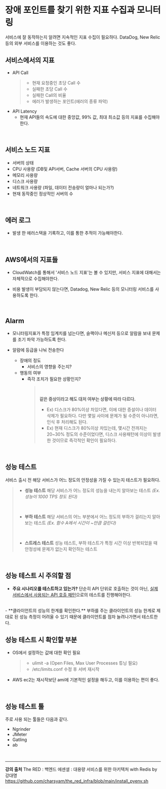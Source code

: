 # 장애 포인트를 찾기 위한 지표 수집과 모니터링

서비스에 잘 동작하는지 알려면 지속적인 지표 수집이 필요하다.
DataDog, New Relic 등의 외부 서비스를 이용하는 것도 좋다.

## 서비스에서의 지표
- API Call
  > - 현재 요청중인 초당 Call 수
  > - 실패한 초당 Call 수 
  > - 실패한 Call의 비율
  > - 에러가 발생하는 포인트(에러의 종류 파악)
- API Latency
  - 현재 API들의 속도에 대한 중앙값, 99% 값, 최대 최소값 등의 지표를 수집해야한다.
<br/>    


## 서비스 노드 지표
- 서버의 상태
- CPU 사용량 (DB및 API서버, Cache 서버의 CPU 사용량)
- 메모리 사용량
- 디스크 사용량
- 네트워크 사용량 (파일, 데이터 전송량이 얼마나 되는가?)
- 현재 동작중인 정상적인 서버의 수
<br/>


## 에러 로그
- 발생 한 에러스택을 기록하고, 이를 통한 추적이 가능해야한다.
<br/>


## AWS에서의 지표들
- CloudWatch를 통해서 '서비스 노드 지표'는 볼 수 있지만, 
  서비스 지표에 대해서는 자체적으로 수집해야한다.  

- 비용 발생이 부담되지 않는다면, Datadog, New Relic 등의  모니터링 서비스를 사용하도록 한다.
<br/>


## Alarm
- 모니터링지표가 특정 임계치를 넘는다면, 슬랙이나 메신저 등으로 알람을 보내 문제를 조기 파악 가능하도록 한다.

- 알람에 등급을 나눠 전송한다
  - 장애의 정도
    - 서비스의 영향을 주는지?
  - 행동의 여부
    - 즉각 조치가 필요한 상황인지?
      > <br/>
      >
      > **같은 증상이라고 해도 대처 여부는 상황에 따라 다르다.**
      > - Ex) 디스크가 80%이상 차있다면, 이에 대한 증설이나 데이터 삭제가 필요하다. 다만 몇일 사이에 문제가 될 수준이 아니라면, 인식 후 처리해도 된다.
      > - Ex) 현재 디스크가 80%이상 차있는데, 몇시간 전까지는 20~30% 정도의 수준이었다면, 디스크 사용패턴에 이상이 발생한 것이므로 즉각적인 확인이 필요하다.

<br/>


## 성능 테스트
서비스 출시 전 해당 서비스가 어느 정도의 안정성을 가질 수 있는지 테스트가 필요하다.

> - **성능 테스트**
  해당 서비스가 어느 정도의 성능을 내는지 알아보는 테스트
  _(Ex. 성능이 1000 TPS 정도 된다)_
> <br/>
>
> - **부하 테스트**
  해당 서비스의 어느 부분에서 어느 정도의 부하가 걸리는지 알아보는 테스트
  _(Ex. 함수 A에서 시간이 ~만큼 걸린다)_
> <br/>
>
> - **스트레스 테스트**
  성능 테스트, 부하 테스트가 특정 시간 이상 반복되었을 때 안정성에 문제가 없는지 확인하는 테스트
 
<br/>


## 성능 테스트 시 주의할 점
- **주요 시나리오를 테스트하고 있는가?**
  단순히 API 단위로 호출하는 것이 아닌, <U>실제 서비스에서 사용되는 API 호출 패턴</U>으로의 테스트를 진행해야한다.
<br/>  
- **클라이언트의 성능의 한계를 확인한다.**
  부하를 주는 클라이언트의 성능 한계로 제대로 된 성능 측정이 어려울 수 있기 때문에 클라이언트를 점차 늘려나가면서 테스트한다.

<br/>


## 성능 테스트 시 확인할 부분
- OS에서 설정하는 값에 대한 확인 필요
  > - ulimit -a (Open Files, Max User Processes 튜닝 필요)
  > - /etc/limits.conf 수정 후 서버 재시작

- AWS ec2는 재시작보단 ami에 기본적인 설정을 해두고, 이를 이용하는 편이 좋다.
 
<br/>


## 성능 테스트 툴
주로 사용 되는 툴들은 다음과 같다.
- Ngrinder
- JMeter
- Gatling
- ab

<br/>

---

**강의 출처**
The RED : 백엔드 에센셜 : 대용량 서비스를 위한 아키텍처 with Redis by 강대명 https://github.com/charsyam/the_red_infra/blob/main/install_pyenv.sh
